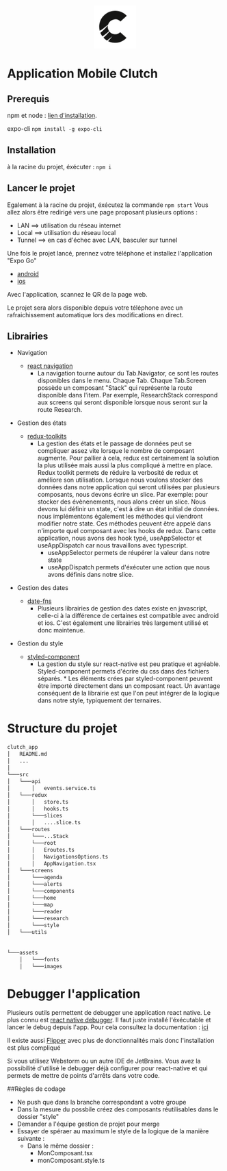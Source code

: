<p align="center">
  <img width="100" height="100" src="./assets/images/clutch/Clutch_icon_1.png">
</p>

# Application Mobile Clutch

## Prerequis
npm et node : [lien d'installation](https://nodejs.org/fr/).

expo-cli
```npm install -g expo-cli```

## Installation

à la racine du projet, éxécuter : ```npm i```

## Lancer le projet

Egalement à la racine du projet, éxécutez la commande ```npm start```
Vous allez alors être redirigé vers une page proposant plusieurs options :
 - LAN ==> utilisation du réseau internet
 - Local ==> utilisation du réseau local 
 - Tunnel ==> en cas d'échec avec LAN, basculer sur tunnel

Une fois le projet lancé, prennez votre téléphone et installez l'application "Expo Go"
- [android](https://play.google.com/store/apps/details?id=host.exp.exponent&hl=fr&gl=US)
- [ios](https://apps.apple.com/fr/app/expo-go/id982107779)

Avec l'application, scannez le QR de la page web. 

Le projet sera alors disponible depuis votre téléphone avec un rafraichissement automatique lors des modifications en direct.

## Librairies
- Navigation
  - [react navigation](https://reactnavigation.org/) 
    - La navigation tourne autour du Tab.Navigator, ce sont les routes disponibles dans le menu.
    Chaque Tab. Chaque Tab.Screen possède un composant "Stack" qui représente la route disponible dans l'item. 
    Par exemple, ResearchStack correspond aux screens qui seront disponible lorsque nous seront sur la route Research.

- Gestion des états
  - [redux-toolkits](https://redux-toolkit.js.org/) 
    - La gestion des états et le passage de données peut se compliquer assez vite lorsque le nombre de composant augmente.
    Pour pallier à cela, redux est certainement la solution la plus utilisée mais aussi la plus compliqué à mettre en place.
    Redux toolkit permets de réduire la verbosité de redux et améliore son utilisation.
    Lorsque nous voulons stocker des données dans notre application qui seront utilisées par plusieurs composants, nous devons écrire un slice.
    Par exemple: pour stocker des évènenements, nous alons créer un slice. Nous devons lui définir un state, c'est à dire un état initial de données.
    nous implémentons également les méthodes qui viendront modifier notre state. Ces méthodes peuvent être appelé dans n'importe quel composant avec les hooks de redux.
    Dans cette application, nous avons des hook typé, useAppSelector et useAppDispatch car nous travaillons avec typescript. 
      - useAppSelector permets de réupérer la valeur dans notre state
      - useAppDispatch permets d'éxécuter une action que nous avons définis dans notre slice.
- Gestion des dates
  - [date-fns](https://date-fns.org/)
    - Plusieurs librairies de gestion des dates existe en javascript, celle-ci à la différence de certaines est compatible avec android et ios.
    C'est également une librairies très largement utilisé et donc maintenue.
- Gestion du style
  - [styled-component](https://styled-components.com/)
    - La gestion du style sur react-native est peu pratique et agréable. Styled-component permets d'écrire du css dans des fichiers séparés. *
    Les éléments crées par styled-component peuvent être importé directement dans un composant react. Un avantage conséquent de la librairie est que l'on peut intégrer de la logique dans notre style, typiquement der ternaires. 
   
# Structure du projet 
```
clutch_app
│   README.md
│   ...   
│
└───src
│   └───api
│       │   events.service.ts
│   └───redux
│       │   store.ts
│       │   hooks.ts
│       └───slices
│       │   ....slice.ts
│   └───routes
│       └───...Stack
│       └───root
│       │   Eroutes.ts
│       │   NavigationsOptions.ts
│       │   AppNavigation.tsx
│   └───screens
│       └───agenda
│       └───alerts
│       └───components
│       └───home
│       └───map
│       └───reader
│       └───research
│       └───style
│   └───utils


└───assets
    │   └───fonts
    │   └───images
```

# Debugger l'application
Plusieurs outils permettent de debugger une application react native. Le plus connu est [react native debugger](https://github.com/jhen0409/react-native-debugger
). Il faut juste installé l'éxécutable et lancer le debug depuis l'app. Pour cela consultez la documentation : [ici](https://reactnative.dev/docs/debugging) 

Il existe aussi  [Flipper](https://fbflipper.com/) avec plus de donctionnalités mais donc l'installation est plus compliqué 

Si vous utilisez Webstorm ou un autre IDE de JetBrains. Vous avez la possibilité d'utilisé le debugger déjà configurer pour react-native et qui permets de mettre de points d'arrêts dans votre code.

##Règles de codage
- Ne push que dans la branche correspondant a votre groupe
- Dans la mesure du possbile créez des composants réutilisables dans le dossier "style"
- Demander a l'équipe gestion de projet pour merge
- Essayer de spéraer au maximum le style de la logique de la manière suivante : 
  - Dans le même dossier : 
    - MonComposant.tsx
    - monComposant.style.ts
